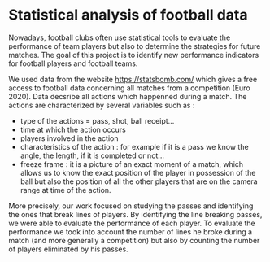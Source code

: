 # Statistical analysis of football data

Nowadays, football clubs often use statistical tools to evaluate the performance of team players but also to determine the strategies for future matches.
The goal of this project is to identify new performance indicators for football players and football teams.

We used data from the website https://statsbomb.com/ which gives a free access to football data concerning all matches from a competition (Euro 2020). Data decsribe all actions which happenned during a match. The actions are characterized by several variables such as : 
- type of the actions = pass, shot, ball receipt...
- time at which the action occurs 
- players involved in the action
- characteristics of the action : for example if it is a pass we know the angle, the length, if it is completed or not...
- freeze frame : it is a picture of an exact moment of a match, which allows us to know the exact position of the player in possession of the ball but also the position of all the other players that are on the camera range at time of the action. 

More precisely, our work focused on studying the passes and identifying the ones that break lines of players. By identifying the line breaking passes, we were able to evaluate the performance of each player. To evaluate the performance we took into account the number of lines he broke during a match (and more generally a competition) but also by counting the number of players eliminated by his passes. 
 

